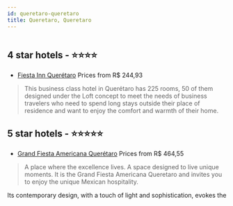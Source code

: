 ```yaml
---
id: queretaro-queretaro
title: Queretaro, Queretaro
---
```


<center><img src="https://novo-hu.s3.amazonaws.com/reservas/ota/prod/hotel/527704/fiesta-inn-queretaro-001_20190318141752.jpg" alt="" /></center>


##  4 star hotels - ⭐️⭐️⭐️⭐️

-    [Fiesta Inn Querétaro](https://us.hurb.com/hotels/queretaro/fiesta-inn-queretaro-OMN-7714?cmp=18055) Prices from R$ 244,93
   > This business class hotel in Querétaro has 225 rooms, 50 of them designed under the Loft concept to meet the needs of business travelers who need to spend long stays outside their place of residence and want to enjoy the comfort and warmth of their home. 

##  5 star hotels - ⭐️⭐️⭐️⭐️⭐️

-    [Grand Fiesta Americana Querétaro](https://us.hurb.com/hotels/queretaro/grand-fiesta-americana-queretaro-OMN-7910?cmp=18055) Prices from R$ 464,55
   > A place where the excellence lives. A space designed to live unique moments. It is the Grand Fiesta Americana Queretaro and invites you to enjoy the unique Mexican hospitality.Its contemporary design, with a touch of light and sophistication, evokes the
